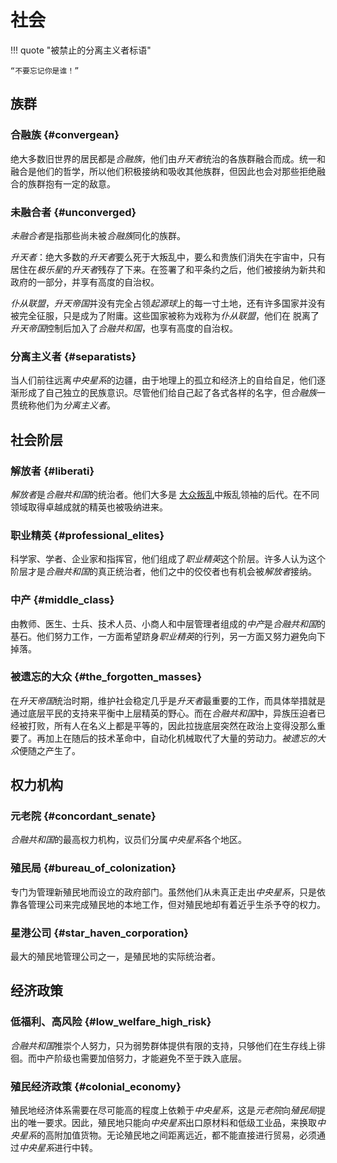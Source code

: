 # 社会
!!! quote "被禁止的分离主义者标语"

    “不要忘记你是谁！”

## 族群
### 合融族 {#convergean}
绝大多数旧世界的居民都是*合融族*，他们由*升天者*统治的各族群融合而成。统一和融合是他们的哲学，所以他们积极接纳和吸收其他族群，但因此也会对那些拒绝融合的族群抱有一定的敌意。
### 未融合者 {#unconverged}
*未融合者*是指那些尚未被*合融族*同化的族群。

*升天者*：绝大多数的*升天者*要么死于大叛乱中，要么和贵族们消失在宇宙中，只有居住在*极乐星*的*升天者*残存了下来。在签署了和平条约之后，他们被接纳为新共和政府的一部分，并享有高度的自治权。

*仆从联盟*，*升天帝国*并没有完全占领*起源球*上的每一寸土地，还有许多国家并没有被完全征服，只是成为了附庸。这些国家被称为戏称为*仆从联盟*，他们在 脱离了*升天帝国*控制后加入了*合融共和国*，也享有高度的自治权。

### 分离主义者 {#separatists}
当人们前往远离*中央星系*的边疆，由于地理上的孤立和经济上的自给自足，他们逐渐形成了自己独立的民族意识。尽管他们给自己起了各式各样的名字，但*合融族*一贯统称他们为*分离主义者*。

## 社会阶层
### 解放者 {#liberati}
*解放者*是*合融共和国*的统治者。他们大多是 [大众叛乱](./world_history.md#the_rebellion_of_the_mass)中叛乱领袖的后代。在不同领域取得卓越成就的精英也被吸纳进来。

### 职业精英 {#professional_elites}
科学家、学者、企业家和指挥官，他们组成了*职业精英*这个阶层。许多人认为这个阶层才是*合融共和国*的真正统治者，他们之中的佼佼者也有机会被*解放者*接纳。

### 中产 {#middle_class}
由教师、医生、士兵、技术人员、小商人和中层管理者组成的*中产*是*合融共和国*的基石。他们努力工作，一方面希望跻身*职业精英*的行列，另一方面又努力避免向下掉落。

### 被遗忘的大众 {#the_forgotten_masses}
在*升天帝国*统治时期，维护社会稳定几乎是*升天者*最重要的工作，而具体举措就是通过底层平民的支持来平衡中上层精英的野心。而在*合融共和国*中，异族压迫者已经被打败，所有人在名义上都是平等的，因此拉拢底层突然在政治上变得没那么重要了。再加上在随后的技术革命中，自动化机械取代了大量的劳动力。*被遗忘的大众*便随之产生了。

## 权力机构
### 元老院 {#concordant_senate}
*合融共和国*的最高权力机构，议员们分属*中央星系*各个地区。
### 殖民局 {#bureau_of_colonization}
专门为管理新殖民地而设立的政府部门。虽然他们从未真正走出*中央星系*，只是依靠各管理公司来完成殖民地的本地工作，但对殖民地却有着近乎生杀予夺的权力。

### 星港公司 {#star_haven_corporation}
最大的殖民地管理公司之一，是殖民地的实际统治者。

## 经济政策
### 低福利、高风险 {#low_welfare_high_risk}
*合融共和国*推崇个人努力，只为弱势群体提供有限的支持，只够他们在生存线上徘徊。而中产阶级也需要加倍努力，才能避免不至于跌入底层。
### 殖民经济政策 {#colonial_economy}
殖民地经济体系需要在尽可能高的程度上依赖于*中央星系*，这是*元老院*向*殖民局*提出的唯一要求。因此，殖民地只能向*中央星系*出口原材料和低级工业品，来换取*中央星系*的高附加值货物。无论殖民地之间距离远近，都不能直接进行贸易，必须通过*中央星系*进行中转。